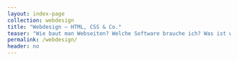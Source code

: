 ```yaml
---
layout: index-page
collection: webdesign
title: "Webdesign – HTML, CSS & Co."
teaser: "Wie baut man Webseiten? Welche Software brauche ich? Was ist wichtig beim Webdesign? Wie nutzt man HTML und CSS? Und wie funktioniert Responsive Webdesign? Anleitungen rund um das Thema: Websites bauen."
permalink: /webdesign/
header: no
---
```


